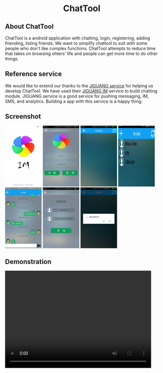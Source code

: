 # <p align="center">ChatTool</p>

## About ChatTool

ChatTool is a android application with chatting, login, registering, adding friending, listing friends. We want to simplify chattool to suit with some people who don't like complex functions. ChatTool attempts to reduce time that takes on browsing ohters' life and people can get more time to do other things.

## Reference service
We would like to extend our thanks to the [JIGUANG service](https://www.jiguang.cn/) for helping us develop ChatTool. We have used their [JIGUANG IM](https://www.jiguang.cn/im) service to build chatting module. JIGUANG service is a good service for pushing messaging, IM, SMS, and analytics. Building a app with this service is a happy thing.

## Screenshot
<img src="https://github.com/fenlan/Mycode/blob/master/images/1.png" width="120" height="200"/>
<img src="https://github.com/fenlan/Mycode/blob/master/images/2.png" width="120" height="200"/>
<img src="https://github.com/fenlan/Mycode/blob/master/images/3.png" width="120" height="200"/>
<img src="https://github.com/fenlan/Mycode/blob/master/images/4.jpg" width="120" height="200"/>
<img src="https://github.com/fenlan/Mycode/blob/master/images/5.jpg" width="120" height="200"/>
<img src="https://github.com/fenlan/Mycode/blob/master/images/6.png" width="120" height="200"/>
<img src="https://github.com/fenlan/Mycode/blob/master/images/7.png" width="120" height="200"/>

## Demonstration
<video width="480" height="320" controls>
<source src="https://github.com/fenlan/Mycode/blob/master/images/video.mp4">
</video>